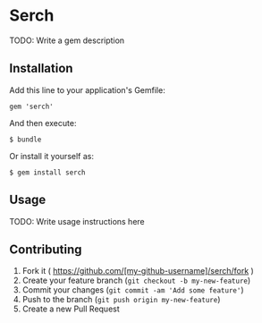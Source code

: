 # Serch

TODO: Write a gem description

## Installation

Add this line to your application's Gemfile:

    gem 'serch'

And then execute:

    $ bundle

Or install it yourself as:

    $ gem install serch

## Usage

TODO: Write usage instructions here

## Contributing

1. Fork it ( https://github.com/[my-github-username]/serch/fork )
2. Create your feature branch (`git checkout -b my-new-feature`)
3. Commit your changes (`git commit -am 'Add some feature'`)
4. Push to the branch (`git push origin my-new-feature`)
5. Create a new Pull Request
